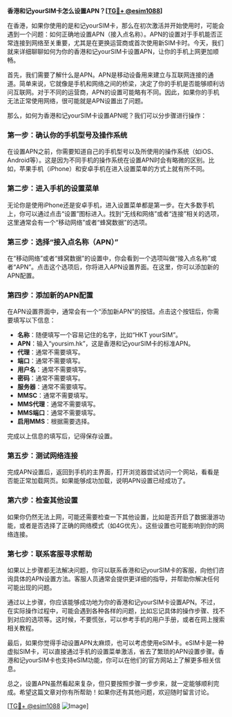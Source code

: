 **香港和记yourSIM卡怎么设置APN？[[TG💪+ @esim1088](https://t.me/s/esim1088)]**

在香港，如果你使用的是和记yourSIM卡，那么在初次激活并开始使用时，可能会遇到一个问题：如何正确地设置APN（接入点名称）。APN的设置对于手机能否正常连接到网络至关重要，尤其是在更换运营商或首次使用新SIM卡时。今天，我们就来详细聊聊如何为你的香港和记yourSIM卡设置APN，让你的手机上网更加顺畅。

首先，我们需要了解什么是APN。APN是移动设备用来建立与互联网连接的通道。简单来说，它就像是手机和网络之间的桥梁，决定了你的手机是否能够顺利访问互联网。对于不同的运营商，APN的设置可能略有不同。因此，如果你的手机无法正常使用网络，很可能就是APN设置出了问题。

那么，如何为香港和记yourSIM卡设置APN呢？我们可以分步骤进行操作：

### **第一步：确认你的手机型号及操作系统**
在设置APN之前，你需要知道自己的手机型号以及所使用的操作系统（如iOS、Android等）。这是因为不同手机的操作系统在设置APN时会有略微的区别。比如，苹果手机（iPhone）和安卓手机在进入设置菜单的方式上就有所不同。

### **第二步：进入手机的设置菜单**
无论你是使用iPhone还是安卓手机，进入设置菜单都是第一步。在大多数手机上，你可以通过点击“设置”图标进入。找到“无线和网络”或者“连接”相关的选项，这里通常会有一个“移动网络”或者“蜂窝数据”的选项。

### **第三步：选择“接入点名称（APN）”**
在“移动网络”或者“蜂窝数据”的设置中，你会看到一个选项叫做“接入点名称”或者“APN”。点击这个选项后，你将进入APN设置界面。在这里，你可以添加新的APN配置。

### **第四步：添加新的APN配置**
在APN设置界面中，通常会有一个“添加新APN”的按钮。点击这个按钮后，你需要填写以下信息：

- **名称**：随便填写一个容易记住的名字，比如“HKT yourSIM”。
- **APN**：输入“yoursim.hk”，这是香港和记yourSIM卡的标准APN。
- **代理**：通常不需要填写。
- **端口**：通常不需要填写。
- **用户名**：通常不需要填写。
- **密码**：通常不需要填写。
- **服务器**：通常不需要填写。
- **MMSC**：通常不需要填写。
- **MMS代理**：通常不需要填写。
- **MMS端口**：通常不需要填写。
- **启用MMS**：根据需要选择。

完成以上信息的填写后，记得保存设置。

### **第五步：测试网络连接**
完成APN设置后，返回到手机的主界面，打开浏览器尝试访问一个网站，看看是否能正常加载网页。如果能够成功加载，说明APN设置已经成功了。

### **第六步：检查其他设置**
如果你仍然无法上网，可能还需要检查一下其他设置，比如是否开启了数据漫游功能，或者是否选择了正确的网络模式（如4G优先）。这些设置也可能影响到你的网络连接。

### **第七步：联系客服寻求帮助**
如果以上步骤都无法解决问题，你可以联系香港和记yourSIM卡的客服，向他们咨询具体的APN设置方法。客服人员通常会提供更详细的指导，并帮助你解决任何可能出现的问题。

通过以上步骤，你应该能够成功地为你的香港和记yourSIM卡设置APN。不过，在实际操作过程中，可能会遇到各种各样的问题，比如忘记具体的操作步骤、找不到对应的选项等。这时候，不要慌张，可以参考手机的用户手册，或者在网上搜索相关教程。

最后，如果你觉得手动设置APN太麻烦，也可以考虑使用eSIM卡。eSIM卡是一种虚拟SIM卡，可以直接通过手机的设置菜单激活，省去了繁琐的APN设置步骤。香港和记yourSIM卡也支持eSIM功能，你可以在他们的官方网站上了解更多相关信息。

总之，设置APN虽然看起来复杂，但只要按照步骤一步步来，就一定能够顺利完成。希望这篇文章对你有所帮助！如果你还有其他问题，欢迎随时留言讨论。

[[TG💪+ @esim1088](https://t.me/s/esim1088) ![Image](https://i.postimg.cc/4NQfJmqS/Snipaste-2025-05-13-00-14-12.png)]